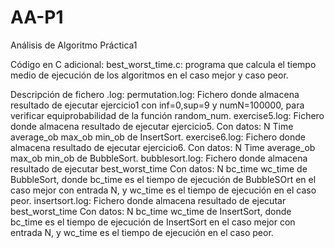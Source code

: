# AA-P1
Análisis de Algoritmo Práctica1

Código en C adicional:
    best_worst_time.c: programa que calcula el tiempo medio de ejecución de los algoritmos en el caso mejor y caso peor.

Descripción de fichero .log: 
    permutation.log: Fichero donde almacena resultado de ejecutar ejercicio1 con
    inf=0,sup=9 y numN=100000, para verificar equiprobabilidad de la función random_num.
    exercise5.log: Fichero donde almacena resultado de ejecutar ejercicio5. 
                   Con datos: N Time average_ob max_ob min_ob de InsertSort.
    exercise6.log: Fichero donde almacena resultado de ejecutar ejercicio6. 
                   Con datos: N Time average_ob max_ob min_ob de BubbleSort.
    bubblesort.log: Fichero donde almacena resultado de ejecutar best_worst_time
                   Con datos: N bc_time wc_time de BubbleSort, donde bc_time
                   es el tiempo de ejecución de BubbleSOrt en el caso mejor con entrada N, y wc_time es el tiempo de ejecución en el caso peor.
    insertsort.log: Fichero donde almacena resultado de ejecutar best_worst_time
                   Con datos: N bc_time wc_time de InsertSort, donde bc_time
                   es el tiempo de ejecución de InsertSort en el caso mejor con entrada N, y wc_time es el tiempo de ejecución en el caso peor.

